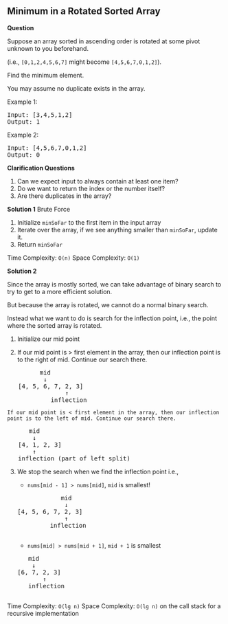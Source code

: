 <h2>Minimum in a Rotated Sorted Array</h2>

**Question**

Suppose an array sorted in ascending order is rotated at some pivot unknown to you beforehand.

(i.e.,  ```[0,1,2,4,5,6,7]``` might become  ```[4,5,6,7,0,1,2]```).

Find the minimum element.

You may assume no duplicate exists in the array.

Example 1:
<pre>
Input: [3,4,5,1,2] 
Output: 1
</pre>
Example 2:
<pre>
Input: [4,5,6,7,0,1,2]
Output: 0
</pre>

**Clarification Questions**

1) Can we expect input to always contain at least one item?
2) Do we want to return the index or the number itself?
3) Are there duplicates in the array?

**Solution 1**
Brute Force

1) Initialize ```minSoFar``` to the first item in the input array
2) Iterate over the array, if we see anything smaller than ```minSoFar```, update it.
3) Return ```minSoFar```

Time Complexity: ```O(n)```
Space Complexity: ```O(1)```

**Solution 2**

Since the array is mostly sorted, we can take advantage of binary search
to try to get to a more efficient solution.

But because the array is rotated, we cannot do a normal binary search.

Instead what we want to do is search for the inflection point, i.e., 
the point where the sorted array is rotated.

1) Initialize our mid point

2) If our mid point is > first element in the array, then our inflection point 
   is to the right of mid. Continue our search there.
<pre>
         mid
          ↓
   [4, 5, 6, 7, 2, 3]
                ↑ 
            inflection  
</pre>

    If our mid point is < first element in the array, then our inflection point is to the left of mid. Continue our search there.
<pre>
      mid
       ↓
   [4, 1, 2, 3]
       ↑ 
   inflection (part of left split)  
</pre>

3) We stop the search when we find the inflection point i.e.,

   - ```nums[mid - 1] > nums[mid]```, ```mid``` is smallest!
    <pre>
               mid
                ↓
   [4, 5, 6, 7, 2, 3]
                ↑ 
            inflection  
    </pre>
   - ```nums[mid] > nums[mid + 1]```, ```mid + 1``` is smallest
    <pre>
      mid
       ↓
   [6, 7, 2, 3]
          ↑ 
      inflection  
    </pre>

Time Complexity: ```O(lg n)```
Space Complexity: ```O(lg n)``` on the call stack for a recursive implementation
   


